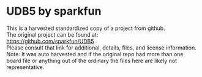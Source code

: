 
# UDB5 by sparkfun  
This is a harvested standardized copy of a project from github.  
The original project can be found at:  
https://github.com/sparkfun/UDB5  
Please consult that link for additional, details, files, and license information.  
Note: It was auto harvested and if the original repo had more than one board file or anything out of the ordinary the files here are likely not representative.  
    